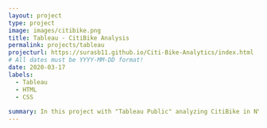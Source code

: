 ```yaml
---
layout: project
type: project
image: images/citibike.png
title: Tableau - CitiBike Analysis
permalink: projects/tableau
projecturl: https://surasb11.github.io/Citi-Bike-Analytics/index.html
# All dates must be YYYY-MM-DD format!
date: 2020-03-17
labels:
  - Tableau
  - HTML
  - CSS
  
summary: In this project with "Tableau Public" analyzing CitiBike in NYC, you can find 25 workbooks answering to the questions such as - How many trips have been recorded total during the chosen period? What are the top 10 stations in the city for starting a journey? What is the Average Distance Ridden in Miles?
---
```

